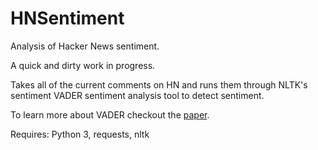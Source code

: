 HNSentiment
===========

Analysis of Hacker News sentiment.

A quick and dirty work in progress.

Takes all of the current comments on HN and runs them through NLTK's sentiment VADER sentiment analysis tool to detect sentiment.

To learn more about VADER checkout the [paper](http://comp.social.gatech.edu/papers/icwsm14.vader.hutto.pdf).

Requires: Python 3, requests, nltk
